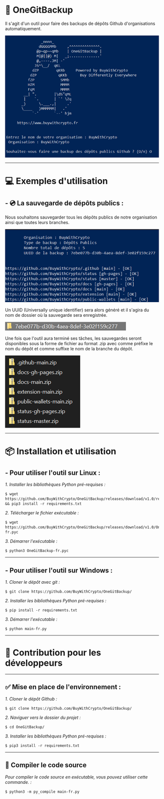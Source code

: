 # 💾 OneGitBackup

Il s'agit d'un outil pour faire des backups de dépôts Github d'organisations automatiquement.

![Demo 1](https://raw.githubusercontent.com/BuyWithCrypto/OneGitBackup/main/demo/1.png)

------

# 💻 Exemples d'utilisation

## - 💿 La sauvegarde de dépôts publics  :

Nous souhaitons sauvegarder tous les dépôts publics de notre organisation ainsi que toutes leurs branches.

![Demo 2](https://raw.githubusercontent.com/BuyWithCrypto/OneGitBackup/main/demo/2.png)

Un UUID (Universally unique identifier) sera alors généré et il s'agira du nom de dossier où la sauvegarde sera enregistrée.

![Demo 3](https://raw.githubusercontent.com/BuyWithCrypto/OneGitBackup/main/demo/3.png)

Une fois que l'outil aura terminé ses tâches, les sauvegardes seront disponibles sous la forme de fichier au format .zip avec comme préfixe le nom du dépôt et comme suffixe le nom de la branche du dépôt.

![Demo 4](https://raw.githubusercontent.com/BuyWithCrypto/OneGitBackup/main/demo/4.png)

------

# 📦 Installation et utilisation

## - Pour utiliser l'outil sur Linux  :

_1. Installer les bibliothèques Python pré-requises :_
```shell
$ wget https://github.com/BuyWithCrypto/OneGitBackup/releases/download/v1.0/requirements.txt && pip3 install -r requirements.txt
```
_2. Télécharger le fichier exécutable :_
```shell
$ wget https://github.com/BuyWithCrypto/OneGitBackup/releases/download/v1.0/OneGitBackup-fr.pyc
```
_3. Démarrer l'exécutable :_
```shell
$ python3 OneGitBackup-fr.pyc
```
------

## - Pour utiliser l'outil sur Windows  :

_1. Cloner le dépôt avec git :_
```shell
$ git clone https://github.com/BuyWithCrypto/OneGitBackup/
```
_2. Installer les bibliothèques Python pré-requises :_
```shell
$ pip install -r requirements.txt
```
_3. Démarrer l'exécutable :_
```shell
$ python main-fr.py
```
------

# 🔨 Contribution pour les développeurs

------

## ✅ Mise en place de l'environnement :
_1. Cloner le dépôt Github :_
```shell
$ git clone https://github.com/BuyWithCrypto/OneGitBackup/
```
_2. Naviguer vers le dossier du projet :_
```shell
$ cd OneGitBackup/
```
_3. Installer les bibliothèques Python pré-requises :_
```shell
$ pip3 install -r requirements.txt
```

------

## 🚧 Compiler le code source
_Pour compiler le code source en exécutable, vous pouvez utiliser cette commande. :_

```shell
$ python3 -m py_compile main-fr.py
```